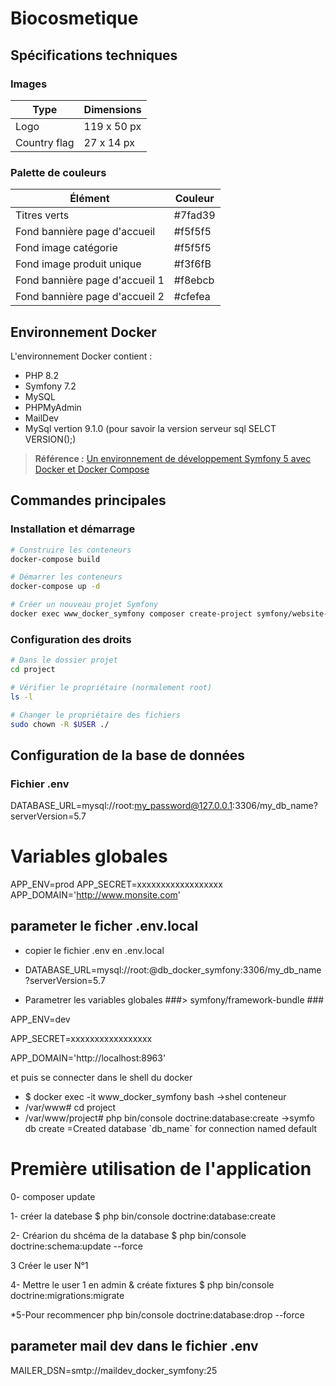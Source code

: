 # Biocosmetique

## Spécifications techniques

### Images 
| Type | Dimensions |
|------|------------|
| Logo | 119 x 50 px |
| Country flag | 27 x 14 px |

### Palette de couleurs
| Élément | Couleur |
|---------|---------|
| Titres verts | #7fad39 |
| Fond bannière page d'accueil | #f5f5f5 |
| Fond image catégorie | #f5f5f5 |
| Fond image produit unique | #f3f6fB|
| Fond bannière page d'accueil 1 | #f8ebcb|
| Fond bannière page d'accueil 2 | #cfefea|

## Environnement Docker

L'environnement Docker contient :
- PHP 8.2
- Symfony 7.2
- MySQL
- PHPMyAdmin
- MailDev
- MySql vertion 9.1.0   (pour savoir la version serveur sql SELCT VERSION();)

> **Référence :** [Un environnement de développement Symfony 5 avec Docker et Docker Compose](https://yoandev.co/un-environnement-de-d%C3%A9veloppement-symfony-5-avec-docker-et-docker-compose/)

## Commandes principales

### Installation et démarrage
```bash
# Construire les conteneurs
docker-compose build

# Démarrer les conteneurs
docker-compose up -d

# Créer un nouveau projet Symfony
docker exec www_docker_symfony composer create-project symfony/website-skeleton project
```

### Configuration des droits
```bash
# Dans le dossier projet
cd project

# Vérifier le propriétaire (normalement root)
ls -l

# Changer le propriétaire des fichiers
sudo chown -R $USER ./
```

## Configuration de la base de données

### Fichier .env

DATABASE_URL=mysql://root:my_password@127.0.0.1:3306/my_db_name?serverVersion=5.7

# Variables globales
APP_ENV=prod
APP_SECRET=xxxxxxxxxxxxxxxxxx
APP_DOMAIN='http://www.monsite.com'

## parameter le ficher .env.local

 - copier le fichier .env en .env.local 

 - DATABASE_URL=mysql://root:@db_docker_symfony:3306/my_db_name?serverVersion=5.7

 - Parametrer les variables globales ###> symfony/framework-bundle ###

APP_ENV=dev

APP_SECRET=xxxxxxxxxxxxxxxxx

APP_DOMAIN='http://localhost:8963'

et puis se connecter dans le shell du docker 

 - $ docker exec -it www_docker_symfony bash
    ->shel conteneur 
 - /var/www# cd project
 - /var/www/project# php bin/console doctrine:database:create
     ->symfo db create
 =Created database \`db_name\` for connection named default

# Première utilisation de l'application
0- composer update

1- créer la datebase
$ php bin/console doctrine:database:create 

2- Créarion du shcéma de la database
$ php bin/console doctrine:schema:update --force 

3 Créer le user N°1

4- Mettre le user 1 en admin & créate fixtures
$ php bin/console doctrine:migrations:migrate


*5-Pour recommencer
php bin/console doctrine:database:drop --force 


## parameter mail dev dans le fichier .env

MAILER_DSN=smtp://maildev_docker_symfony:25
